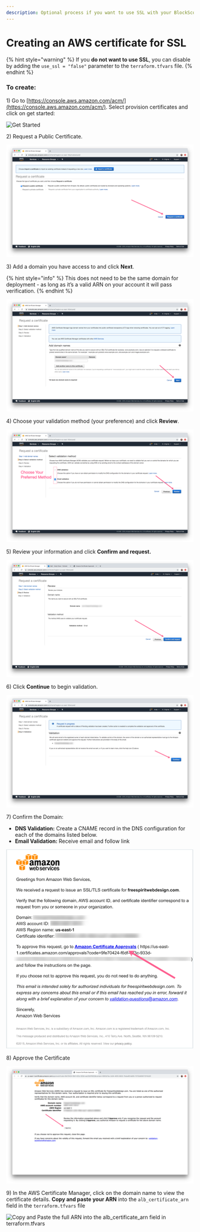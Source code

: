 ```yaml
---
description: Optional process if you want to use SSL with your BlockScout instance
---
```


# Creating an AWS certificate for SSL

{% hint style="warning" %}
If you **do not want to use SSL**, you can disable by adding the `use_ssl = "false"` parameter to the `terraform.tfvars` file.
{% endhint %}

### To create:

1\) Go to [https://console.aws.amazon.com/acm/](https://console.aws.amazon.com/acm/). Select provision certificates and click on get started:

![Get Started](../../../../.gitbook/assets/get\_started.png)

2\) Request a Public Certificate.

![Request a certificate](../../../../.gitbook/assets/request.png)

3\) Add a domain you have access to and click **Next**.

{% hint style="info" %}
This does not need to be the same domain for deployment - as long as it’s a valid ARN on your account it will pass verification.
{% endhint %}

![Add your Domain name](../../../../.gitbook/assets/next.png)

4\) Choose your validation method (your preference) and click **Review**.

![Choose either method and click Review](../../../../.gitbook/assets/review.png)

5\) Review your information and click **Confirm and request.**

![Click Confirm and request](../../../../.gitbook/assets/review2.png)

6\) Click **Continue** to begin validation.

![Continue to Validate your certificate](../../../../.gitbook/assets/validate.png)

7\) Confirm the Domain:

* **DNS Validation:** Create a CNAME record in the DNS configuration for each of the domains listed below.
* **Email Validation:** Receive email and follow link

![Email Validation](../../../../.gitbook/assets/email.png)

8\)  Approve the Certificate

![Click I Approve to complete the process](../../../../.gitbook/assets/approve.png)

9\) In the AWS Certificate Manager, click on the domain name to view the certificate details. **Copy and paste your ARN** into the `alb_certificate_arn` field in the `terraform.tfvars` file&#x20;

![Copy and Paste the full ARN into the alb\_certificate\_arn field in terraform.tfvars](../../../../.gitbook/assets/copy\_arn.png)
